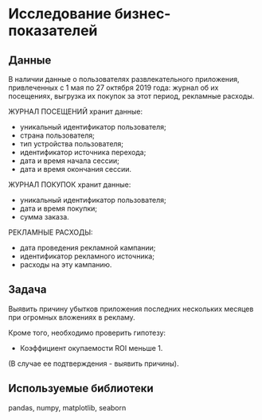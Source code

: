 # Исследование бизнес-показателей

## Данные

В наличии данные о пользователях развлекательного приложения, привлеченных с 1 мая по 27 октября 2019 года: журнал об их посещениях, выгрузка их покупок за этот период, рекламные расходы.

ЖУРНАЛ ПОСЕЩЕНИЙ хранит данные:

- уникальный идентификатор пользователя;
- страна пользователя;
- тип устройства пользователя;
- идентификатор источника перехода;
- дата и время начала сессии;
- дата и время окончания сессии.

ЖУРНАЛ ПОКУПОК хранит данные:

- уникальный идентификатор пользователя;
- дата и время покупки;
- сумма заказа.

РЕКЛАМНЫЕ РАСХОДЫ:

- дата проведения рекламной кампании;
- идентификатор рекламного источника;
- расходы на эту кампанию.

## Задача
Выявить причину убытков приложения последних нескольких месяцев при огромных вложениях в рекламу. 

Кроме того, необходимо проверить гипотезу: 
-  Коэффициент окупаемости ROI меньше 1.

(В случае ее  подтверждения - выявить причины).


## Используемые библиотеки

pandas, numpy, matplotlib, seaborn